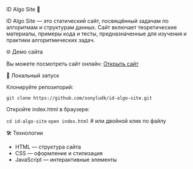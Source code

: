 ID Algo Site 🧠

ID Algo Site — это статический сайт, посвящённый задачам по алгоритмам и структурам данных. Сайт включает теоретические материалы, примеры кода и тесты, предназначенные для изучения и практики алгоритмических задач.

🌐 Демо сайта

Вы можете посмотреть сайт онлайн:
[Открыть сайт](https://sonyludk.github.io/id-algo-site/)


🚀 Локальный запуск

Клонируйте репозиторий:

`git clone https://github.com/sonyludk/id-algo-site.git`


Откройте index.html в браузере:

`cd id-algo-site`
`open index.html`  # или двойной клик по файлу

🛠 Технологии

- HTML — структура сайта
- CSS — оформление и стилизация
- JavaScript — интерактивные элементы
